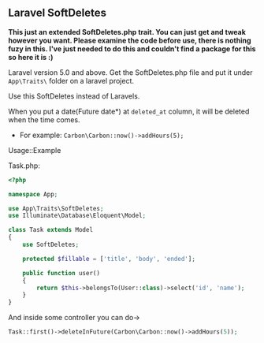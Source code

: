 ## Laravel SoftDeletes

**This just an extended SoftDeletes.php trait. You can just get and tweak however you want. Please examine the code before use,
there is nothing fuzy in this. I've just needed to do this and couldn't find a package for this so here it is :)**

Laravel version 5.0 and above. Get the SoftDeletes.php file and put it under `App\Traits\` folder on a laravel project.

Use this SoftDeletes instead of Laravels. 

When you put a date(Future date*) at `deleted_at` column, it will be deleted when the time comes.


* For example:
`Carbon\Carbon::now()->addHours(5);`


Usage::Example

Task.php:
```php
<?php

namespace App;

use App\Traits\SoftDeletes;
use Illuminate\Database\Eloquent\Model;

class Task extends Model
{
    use SoftDeletes;

    protected $fillable = ['title', 'body', 'ended'];

    public function user()
    {
        return $this->belongsTo(User::class)->select('id', 'name');
    }
}
```

And inside some controller you can do->

```php
Task::first()->deleteInFuture(Carbon\Carbon::now()->addHours(5));
```

